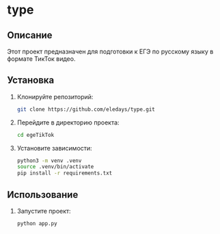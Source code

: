 # type

## Описание
Этот проект предназначен для подготовки к ЕГЭ по русскому языку в формате ТикТок видео.

## Установка
1. Клонируйте репозиторий:
    ```bash
    git clone https://github.com/eledays/type.git
    ```
2. Перейдите в директорию проекта:
    ```bash
    cd egeTikTok
    ```
3. Установите зависимости:
    ```bash
    python3 -m venv .venv
    source .venv/bin/activate
    pip install -r requirements.txt
    ```

## Использование
1. Запустите проект:
    ```bash
    python app.py
    ```
